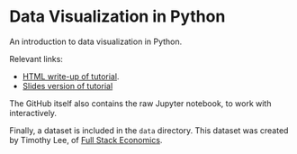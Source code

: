 # Data Visualization in Python

An introduction to data visualization in Python.

Relevant links:

- [HTML write-up of tutorial](https://seantrott.github.io/data_visualization_python/).
- [Slides version of tutorial](https://seantrott.github.io/data_visualization_python/Trott_visualization.slides.html)

The GitHub itself also contains the raw Jupyter notebook, to work with interactively.

Finally, a dataset is included in the `data` directory. This dataset was created by Timothy Lee, of [Full Stack Economics](https://fullstackeconomics.com/).